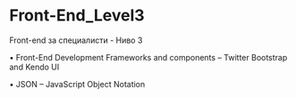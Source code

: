 # Front-End_Level3
Front-end за специалисти - Ниво 3

• Front-End Development Frameworks and components – Twitter Bootstrap and Kendo UI

• JSON – JavaScript Object Notation
